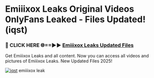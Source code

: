 # Emiiixox Leaks Original Videos 0nlyFans Leaked - Files Updated! (iqst)

<h3>🔴 CLICK HERE 🌐==►► <a href="https://tinyurl.com/3hn5wdd3" rel="nofollow">Emiiixox Leaks Updated Files</a></h3>

Get Emiiixox Leaks and all content. Now you can access all videos and pictures of Emiiixox Leaks. New Updated Files 2025!

[![iqst](https://i.imgur.com/4HnBqBT.gif)](https://tinyurl.com/3hn5wdd3)
emiiixox leak
